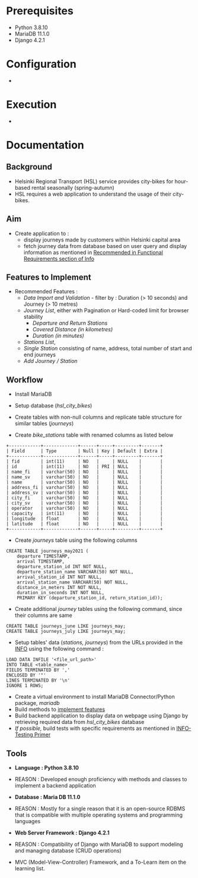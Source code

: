 # Prerequisites
- Python 3.8.10
- MariaDB 11.1.0
- Django 4.2.1

# Configuration
- 

# Execution
- 

# Documentation
## Background
- Helsinki Regional Transport (HSL) service provides city-bikes for hour-based rental seasonally (spring-autumn)
- HSL requires a web application to understand the usage of their city-bikes.

## Aim
- Create application to :
    - display journeys made by customers within Helsinki capital area
    - fetch journey data from database based on user query and display information as mentioned in [Recommended in Functional Requirements section of Info](INFO.md) 

## Features to Implement
- Recommended Features :
    - *Data Import and Validation* - filter by : Duration (> 10 seconds) and Journey (> 10 metres)
    - *Journey List*, either with Pagination or Hard-coded limit for browser stability
        - *Departure and Return Stations*
        - *Covered Distance (in kilometres)*
        - *Duration (in minutes)* 
    - *Stations List*, 
    - *Single Station* consisting of name, address, total number of start and end journeys
    - *Add Journey / Station*

## Workflow
- Install MariaDB
- Setup database (*hsl_city_bikes*)
- Create tables with non-null columns and replicate table structure for similar tables (*journeys*) 
   
- Create *bike_stations* table with renamed columns as listed below
>
    +------------+-------------+------+-----+---------+-------+
    | Field      | Type        | Null | Key | Default | Extra |
    +------------+-------------+------+-----+---------+-------+
    | fid        | int(11)     | NO   |     | NULL    |       |
    | id         | int(11)     | NO   | PRI | NULL    |       |
    | name_fi    | varchar(50) | NO   |     | NULL    |       |
    | name_sv    | varchar(50) | NO   |     | NULL    |       |
    | name       | varchar(50) | NO   |     | NULL    |       |
    | address_fi | varchar(50) | NO   |     | NULL    |       |
    | address_sv | varchar(50) | NO   |     | NULL    |       |
    | city_fi    | varchar(50) | NO   |     | NULL    |       |
    | city_sv    | varchar(50) | NO   |     | NULL    |       |
    | operator   | varchar(50) | NO   |     | NULL    |       |
    | capacity   | int(11)     | NO   |     | NULL    |       |
    | longitude  | float       | NO   |     | NULL    |       |
    | latitude   | float       | NO   |     | NULL    |       |
    +------------+-------------+------+-----+---------+-------+

- Create *journeys* table using the following columns
>   
    CREATE TABLE journeys_may2021 (
        departure TIMESTAMP,
        arrival TIMESTAMP,
        departure_station_id INT NOT NULL,
        departure_station_name VARCHAR(50) NOT NULL,
        arrival_station_id INT NOT NULL,
        arrival_station_name VARCHAR(50) NOT NULL,
        distance_in_meters INT NOT NULL,
        duration_in_seconds INT NOT NULL,
        PRIMARY KEY (departure_station_id, return_station_id));

- Create additional *journey* tables using the following command, since their columns are same 
>

    CREATE TABLE journeys_june LIKE journeys_may;
    CREATE TABLE journeys_july LIKE journeys_may;

- Setup tables' data (*stations, journeys*) from the URLs provided in the [INFO](INFO.md) using the following command :
>
    LOAD DATA INFILE '<file_url_path>'
    INTO TABLE <table_name>
    FIELDS TERMINATED BY ','
    ENCLOSED BY '"'
    LINES TERMINATED BY '\n'
    IGNORE 1 ROWS;



    
- Create a virtual environment to install MariaDB Connector/Python package, *mariadb*
- Build methods to [implement features](#features-to-implement)
- Build backend application to display data on webpage using Django by retrieving required data from *hsl_city_bikes* database
- *If possible,* build tests with specific requirements as mentioned in [INFO-Testing Primer](https://dev.solita.fi/2022/11/01/testing-primer-dev-academy.html)

## Tools
- **Language : Python 3.8.10**
- REASON : Developed enough proficiency with methods and classes to implement a backend application

- **Database : Maria DB 11.1.0**
- REASON : Mostly for a single reason that it is an open-source RDBMS that is compatible with multiple operating systems and programming languages

- **Web Server Framework : Django 4.2.1**
- REASON : Compatibility of Django with MariaDB to support modeling and managing database (CRUD operations)
- MVC (Model-View-Controller) Framework, and a To-Learn item on the learning list.